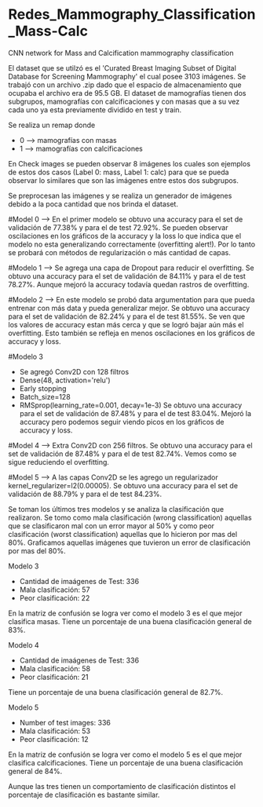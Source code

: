 # Redes_Mammography_Classification_Mass-Calc
CNN network for Mass and Calcification mammography classification

El dataset que se utilzó es el 'Curated Breast Imaging Subset of  Digital Database for Screening Mammography' el cual posee 3103 imágenes. Se trabajó con un archivo .zip dado que el espacio de almacenamiento que ocupaba el archivo era de 95.5 GB. El dataset de mamografías tienen dos subgrupos, mamografías con calcificaciones y con masas que a su vez cada uno ya esta previamente dividido en test y train.

Se realiza un remap donde
* 0 --> mamografías con masas
* 1 --> mamografías con calcificaciones

En Check images se pueden observar 8 imágenes los cuales son ejemplos de estos dos casos (Label 0: mass, Label 1: calc) para que se pueda observar lo similares que son las imágenes entre estos dos subgrupos.

Se preprocesan las imágenes y se realiza un generador de imágenes debido a la poca cantidad que nos brinda el dataset.

#Model 0 -->
En el primer modelo se obtuvo una accuracy para el set de validación de 77.38% y para el de test 72.92%. Se pueden observar oscilaciones en los gráficos de la accuracy y la loss lo que indica que el modelo no esta generalizando correctamente (overfitting alert!). Por lo tanto se probará con métodos de regularización o más cantidad de capas.

#Modelo 1 -->
Se agrega una capa de Dropout para reducir el overfitting. Se obtuvo una accuracy para el set de validación de 84.11% y para el de test 78.27%. Aunque mejoró la accuracy todavía quedan rastros de overfitting.

#Modelo 2 -->
En este modelo se probó data argumentation para que pueda entrenar con más data y pueda generalizar mejor. Se obtuvo una accuracy para el set de validación de 82.24% y para el de test 81.55%. Se ven que los valores de accuracy estan más cerca y que se logró bajar aún más el overfitting. Esto también se refleja en menos oscilaciones en los gráficos de accuracy y loss.

#Modelo 3
* Se agregó Conv2D con 128 filtros
* Dense(48, activation='relu')
* Early stopping
* Batch_size=128
* RMSprop(learning_rate=0.001, decay=1e-3)
Se obtuvo una accuracy para el set de validación de 87.48% y para el de test 83.04%. Mejoró la accuracy pero podemos seguir viendo picos en los gráficos de accuracy y loss.

#Model 4 -->
Extra Conv2D con 256 filtros. Se obtuvo una accuracy para el set de validación de 87.48% y para el de test 82.74%. Vemos como se sigue reduciendo el overfitting.

#Model 5 -->
A las capas Conv2D se les agrego un regularizador kernel_regularizer=l2(0.00005). Se obtuvo una accuracy para el set de validación de 88.79% y para el de test 84.23%.

Se toman los últimos tres modelos y se analiza la clasificación que realizaron.
Se tomo como mala clasificación (wrong classification) aquellas que se clasificaron mal con un error mayor al 50% y como peor clasificación (worst classification) aquellas que lo hicieron por mas del 80%. Graficamos aquellas imágenes que tuvieron un error de clasificación por mas del 80%. 

Modelo 3
* Cantidad de imaágenes de Test: 336
* Mala clasificación: 57
* Peor clasificación: 22

En la matriz de confusión se logra ver como el modelo 3 es el que mejor clasifica masas. Tiene un porcentaje de una buena clasificación general de 83%.

Modelo 4
* Cantidad de imaágenes de Test: 336
* Mala clasificación: 58
* Peor clasificación: 21

Tiene un porcentaje de una buena clasificación general de 82.7%.

Modelo 5 
* Number of test images: 336
* Mala clasificación: 53
* Peor clasificación: 12

En la matriz de confusión se logra ver como el modelo 5 es el que mejor clasifica calcificaciones. Tiene un porcentaje de una buena clasificación general de 84%.

Aunque las tres tienen un comportamiento de clasificación distintos el porcentaje de clasificación es bastante similar.

